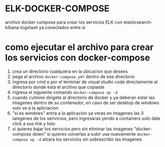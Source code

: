 # ELK-DOCKER-COMPOSE
archivo docker compose para crear los servicios ELK con elasticsearch-kibana-logstash ya conectados entre si


# como ejecutar el archivo para crear los servicios con docker-compose
1. crea un directorio cualquiera en la ubicacion que desees
2. pega el archivo ```docker-compose.yml``` dentro de ese directorio
3. ingresa por cmd o por el terminar de visual studio code directamente al directorio donde esta el archivo que copiaste
4. ingresa el siguiente comando ```docker-compose up -d```  
5. cuando culmine dirigete al directorio de docker y ya deberan estar las imagenes dentro de su contenedor, en caso de ser desktop de windows solo ve a la apliciacion
6. "si es windows" entra a la aplicación ya veras en imagenes las 3 iamgenes de los serivicios, pero ingresaras yendo a containers solo dale click a sus link y listo
7. si quieres bajar los servicios pero sin eliminar las imagenes "docker-compose down" si quieres volverlas a subir usa nuevamente ```docker-compose up -d``` alzara los servicios sin sobrescribir las imagenes
